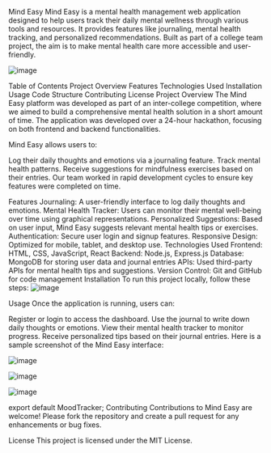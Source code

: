 Mind Easy
Mind Easy is a mental health management web application designed to help users track their daily mental wellness through various tools and resources. It provides features like journaling, mental health tracking, and personalized recommendations. Built as part of a college team project, the aim is to make mental health care more accessible and user-friendly.




![image](https://github.com/user-attachments/assets/b8674cde-8091-43d5-8aea-dbcc2b4a6ac4)






Table of Contents
Project Overview
Features
Technologies Used
Installation
Usage
Code Structure
Contributing
License
Project Overview
The Mind Easy platform was developed as part of an inter-college competition, where we aimed to build a comprehensive mental health solution in a short amount of time. The application was developed over a 24-hour hackathon, focusing on both frontend and backend functionalities.

Mind Easy allows users to:

Log their daily thoughts and emotions via a journaling feature.
Track mental health patterns.
Receive suggestions for mindfulness exercises based on their entries.
Our team worked in rapid development cycles to ensure key features were completed on time.

Features
Journaling: A user-friendly interface to log daily thoughts and emotions.
Mental Health Tracker: Users can monitor their mental well-being over time using graphical representations.
Personalized Suggestions: Based on user input, Mind Easy suggests relevant mental health tips or exercises.
Authentication: Secure user login and signup features.
Responsive Design: Optimized for mobile, tablet, and desktop use.
Technologies Used
Frontend: HTML, CSS, JavaScript, React
Backend: Node.js, Express.js
Database: MongoDB for storing user data and journal entries
APIs: Used third-party APIs for mental health tips and suggestions.
Version Control: Git and GitHub for code management
Installation
To run this project locally, follow these steps:
![image](https://github.com/user-attachments/assets/71f96d7a-9703-48ca-8389-90430f9073b7)


Usage
Once the application is running, users can:

Register or login to access the dashboard.
Use the journal to write down daily thoughts or emotions.
View their mental health tracker to monitor progress.
Receive personalized tips based on their journal entries.
Here is a sample screenshot of the Mind Easy interface:


![image](https://github.com/user-attachments/assets/30efd9b2-c3ab-4dcd-8740-52714913413c)




![image](https://github.com/user-attachments/assets/090e1954-1e6e-4609-a034-ca60bfbee11c)



![image](https://github.com/user-attachments/assets/9c74d65d-0832-4128-a7a5-0ed247e9e1e3)


export default MoodTracker;
Contributing
Contributions to Mind Easy are welcome! Please fork the repository and create a pull request for any enhancements or bug fixes.

License
This project is licensed under the MIT License.

